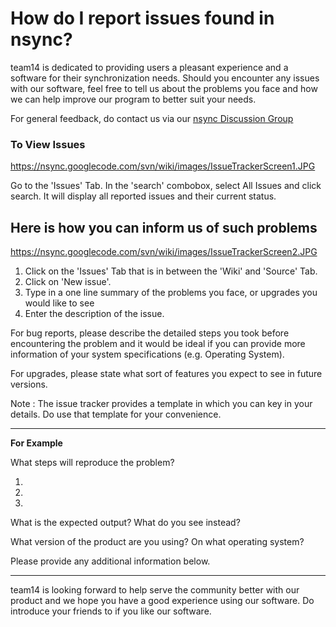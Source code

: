 # How do I report issues found in nsync? #

team14 is dedicated to providing users a pleasant experience and a software for their synchronization needs. Should you encounter any issues with our software, feel free to tell us about the problems you face and how we can help improve our program to better suit your needs.

For general feedback, do contact us via our [nsync Discussion Group](http://groups.google.com/group/nsync_discussion_group)

### To View Issues ###

https://nsync.googlecode.com/svn/wiki/images/IssueTrackerScreen1.JPG

Go to the 'Issues' Tab. In the 'search' combobox, select All Issues and click search. It will display all reported issues and their current status.

## Here is how you can inform us of such problems ##

https://nsync.googlecode.com/svn/wiki/images/IssueTrackerScreen2.JPG

  1. Click on the 'Issues' Tab that is in between the 'Wiki' and 'Source' Tab.
  1. Click on 'New issue'.
  1. Type in a one line summary of the problems you face, or upgrades you would like to see
  1. Enter the description of the issue.

For bug reports, please describe the detailed steps you took before encountering the problem and it would be ideal if you can provide more information of your system specifications (e.g. Operating System).

For upgrades, please state what sort of features you expect to see in future versions.

Note : The issue tracker provides a template in which you can key in your details. Do use that template for your convenience.

---

**For Example**

What steps will reproduce the problem?

1.

2.

3.



What is the expected output? What do you see instead?


What version of the product are you using? On what operating system?


Please provide any additional information below.

---


team14 is looking forward to help serve the community better with our product and we hope you have a good experience using our software. Do introduce your friends to if you like our software.